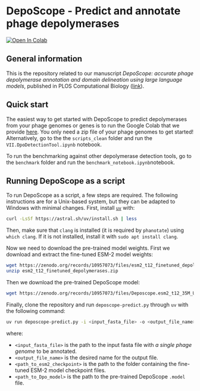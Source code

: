 # DepoScope - Predict and annotate phage depolymerases

[![Open In Colab](https://colab.research.google.com/assets/colab-badge.svg)](https://colab.research.google.com/drive/1A2XJ_oUtlmIfU3XXmev5dzJUNxqR6VV9?usp=sharing)

## General information

This is the repository related to our manuscript *DepoScope: accurate phage depolymerase annotation and domain delineation using large language models*, published in PLOS Computational Biology ([link](https://journals.plos.org/ploscompbiol/article?id=10.1371/journal.pcbi.1011831)).


## Quick start

The easiest way to get started with DepoScope to predict depolymerases from your phage genomes or genes is to run the Google Colab that we provide [here](https://colab.research.google.com/drive/1A2XJ_oUtlmIfU3XXmev5dzJUNxqR6VV9?usp=sharing). You only need a zip file of your phage genomes to get started! Alternatively, go to the the `scripts_clean` folder and run the `VII.DpoDetectionTool.ipynb` notebook.

To run the benchmarking against other depolymerase detection tools, go to the `benchmark` folder and run the `benchmark_notebook.ipynb`notebook.

## Running DepoScope as a script

To run DepoScope as a script, a few steps are required. 
The following instructions are for a Unix-based system, but they can be adapted to Windows with minimal changes. 
First, install [`uv`](https://docs.astral.sh/uv/) with:
```bash
curl -LsSf https://astral.sh/uv/install.sh | less
```
Then, make sure that `clang` is installed (it is required by `phanotate`) using `which clang`. If it is not installed, install it with `sudo apt install clang`.

Now we need to download the pre-trained model weights. First we download and extract the fine-tuned ESM-2 model weights:
```bash
wget https://zenodo.org/records/10957073/files/esm2_t12_finetuned_depolymerases.zip
unzip esm2_t12_finetuned_depolymerases.zip
```
Then we download the pre-trained DepoScope model:
```bash
wget https://zenodo.org/records/10957073/files/Deposcope.esm2_t12_35M_UR50D.2203.full.model
```

Finally, clone the repository and run `deposcope-predict.py` through `uv` with the following command:
```bash
uv run deposcope-predict.py -i <input_fasta_file> -o <output_file_name> --esm2 <path_to_esm2_checkpoint> --Dpo <path_to_Dpo_model>
```
where:
- `<input_fasta_file>` is the path to the input fasta file with *a single phage genome* to be annotated.
- `<output_file_name>` is the desired name for the output file.
- `<path_to_esm2_checkpoint>` is the path to the folder containing the fine-tuned ESM-2 model checkpoint files.
- `<path_to_Dpo_model>` is the path to the pre-trained DepoScope `.model` file.